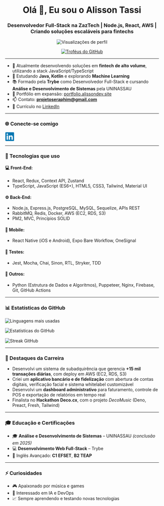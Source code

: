 <h1 align="center">Olá 👋, Eu sou o Alisson Tassi</h1>
<h3 align="center">Desenvolvedor Full-Stack na ZazTech | Node.js, React, AWS | Criando soluções escaláveis para fintechs</h3>

<p align="center">
  <img src="https://komarev.com/ghpvc/?username=alissonseraphim&label=Visualizações%20de%20perfil&color=0e75b6&style=flat" alt="Visualizações de perfil" />
</p>

<p align="center">
  <a href="https://github.com/ryo-ma/github-profile-trophy">
    <img src="https://github-profile-trophy.vercel.app/?username=alissonseraphim&theme=flat&no-frame=true&margin-w=10" alt="Troféus do GitHub" />
  </a>
</p>

---

- 🔭 Atualmente desenvolvendo soluções em **fintech de alto volume**, utilizando a stack JavaScript/TypeScript
- 🌱 Estudando **Java, Kotlin** e explorando **Machine Learning**
- 📚 Formado pela **Trybe** como Desenvolvedor Full-Stack e cursando **Análise e Desenvolvimento de Sistemas** pela UNINASSAU
- 💼 Portfólio em expansão: [portfolio.alissondev.site](https://portfolio.alissondev.site/)
- 📫 Contato: **projetoseraphim@gmail.com**
- 📄 Currículo no [LinkedIn](https://www.linkedin.com/in/alissontassi/)

---

### 🌐 Conecte-se comigo
<p align="left">
  <a href="https://linkedin.com/in/alissontassi" target="blank">
    <img align="center" src="https://raw.githubusercontent.com/devicons/devicon/master/icons/linkedin/linkedin-original.svg" alt="LinkedIn" height="30" width="30" />
  </a>
</p>

---

### 🧰 Tecnologias que uso

#### 💻 Front-End:
- React, Redux, Context API, Zustand  
- TypeScript, JavaScript (ES6+), HTML5, CSS3, Tailwind, Material UI

#### ⚙️ Back-End:
- Node.js, Express.js, PostgreSQL, MySQL, Sequelize, APIs REST  
- RabbitMQ, Redis, Docker, AWS (EC2, RDS, S3)  
- PM2, MVC, Princípios SOLID

#### 📱 Mobile:
- React Native (iOS e Android), Expo Bare Workflow, OneSignal

#### 🧪 Testes:
- Jest, Mocha, Chai, Sinon, RTL, Stryker, TDD

#### 🧠 Outros:
- Python (Estrutura de Dados e Algoritmos), Puppeteer, Nginx, Firebase, Git, GitHub Actions

---

### 📊 Estatísticas do GitHub

<p align="left">
  <img align="center" src="https://github-readme-stats.vercel.app/api/top-langs?username=alissonseraphim&show_icons=true&locale=pt-br&layout=compact" alt="Linguagens mais usadas" />
</p>

<p align="left">
  <img align="center" src="https://github-readme-stats.vercel.app/api?username=alissonseraphim&show_icons=true&locale=pt-br" alt="Estatísticas do GitHub" />
</p>

<p align="left">
  <img align="center" src="https://github-readme-streak-stats.herokuapp.com/?user=alissonseraphim&locale=pt-br" alt="Streak GitHub" />
</p>

---

### 💼 Destaques da Carreira

- Desenvolvi um sistema de subadquirência que gerencia **+15 mil transações diárias**, com deploy em AWS (EC2, RDS, S3)
- Criei um **aplicativo bancário e de fidelização** com abertura de contas digitais, verificação facial e sistema whitelabel customizável
- Desenvolvi um **dashboard administrativo** para faturamento, controle de POS e exportação de relatórios em tempo real
- Finalista no **Hackathon Deco.cx**, com o projeto *DecoMusic* (Deno, Preact, Fresh, Tailwind)

---

### 🎓 Educação e Certificações

- 🎓 **Análise e Desenvolvimento de Sistemas** – UNINASSAU *(conclusão em 2025)*
- 💻 **Desenvolvimento Web Full-Stack** – Trybe
- 📜 Inglês Avançado: **C1 EFSET**, **B2 TEAP**

---

### ⚡ Curiosidades

- 🎮 Apaixonado por música e games
- 🤖 Interessado em IA e DevOps
- 📈 Sempre aprendendo e testando novas tecnologias

